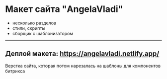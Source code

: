 Макет сайта "AngelaVladi"
==========
* несколько разделов
* стили, скрипты
* сборщик с шаблонизатором
---
Деплой макета: https://angelavladi.netlify.app/
---
Верстка сайта, которая потом нарезалась на шаблоны для компонентов битрикса
